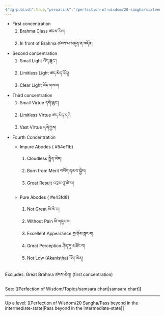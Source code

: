 ```yaml
---
{"dg-publish":true,"permalink":"/perfection-of-wisdom/20-sangha/sixteen-types-of-form-realm-abodes-excluding-great-brahma/"}
---
```


- First concentration
	1. Brahma Class ཚངས་རིས།
	2. In front of Brahma ཚངས་པ་མདུན་ན་འདོན།
- Second concentration
	1. Small Light འོད་ཆུང་།
	2. Limitless Light ཚད་མེད་འོད།
	3. Clear Light འོད་གསལ།
- Third concentration
	1. Small Virtue དགེ་ཆུང་།
	1. Limitless Virtue ཚད་མེད་དགེ
	2. Vast Virtue དགེ་རྒྱས།
- Fourth Concentration
	- Impure Abodes
{ #54ef1b}

		1. Cloudless སྤྲིན་མེད།
		2. Born from Merit བསོད་ནམས་སྐྱེས།
		3. Great Result འབྲས་བུ་ཆེ་བ།
	- Pure Abodes
{ #e43fd8}

		1. Not Great མི་ཆེ་བ།
		2. Without Pain མི་གདུང་བ།
		3. Excellent Appearance གྱ་ནོམ་སྣང་བ།
		4. Great Perception ཤིན་ཏུ་མཐོང་བ།
		5. Not Low (Akaniṣṭha) འོག་མིན།

Excludes: Great Brahma ཚངས་ཆེན། (first concentration)

See: [[Perfection of Wisdom/Topics/samsara chart\|samsara chart]]

---
Up a level: [[Perfection of Wisdom/20 Sangha/Pass beyond in the intermediate-state\|Pass beyond in the intermediate-state]]